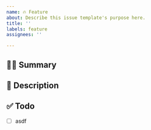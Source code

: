 ```yaml
---
name: 🔥 Feature
about: Describe this issue template's purpose here.
title: ''
labels: feature
assignees: ''

---
```


## 👩‍💻 Summary

## 📄 Description

## ✅ Todo

- [ ] asdf
